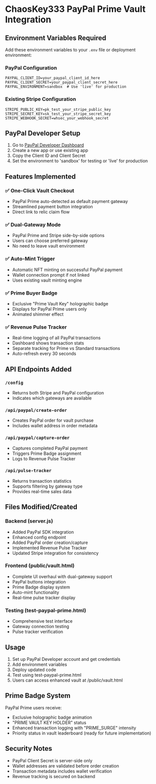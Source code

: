 # ChaosKey333 PayPal Prime Vault Integration

## Environment Variables Required

Add these environment variables to your `.env` file or deployment environment:

### PayPal Configuration
```
PAYPAL_CLIENT_ID=your_paypal_client_id_here
PAYPAL_CLIENT_SECRET=your_paypal_client_secret_here
PAYPAL_ENVIRONMENT=sandbox  # Use 'live' for production
```

### Existing Stripe Configuration
```
STRIPE_PUBLIC_KEY=pk_test_your_stripe_public_key
STRIPE_SECRET_KEY=sk_test_your_stripe_secret_key
STRIPE_WEBHOOK_SECRET=whsec_your_webhook_secret
```

## PayPal Developer Setup

1. Go to [PayPal Developer Dashboard](https://developer.paypal.com/)
2. Create a new app or use existing app
3. Copy the Client ID and Client Secret
4. Set the environment to 'sandbox' for testing or 'live' for production

## Features Implemented

### ✅ One-Click Vault Checkout
- PayPal Prime auto-detected as default payment gateway
- Streamlined payment button integration
- Direct link to relic claim flow

### ✅ Dual-Gateway Mode  
- PayPal Prime and Stripe side-by-side options
- Users can choose preferred gateway
- No need to leave vault environment

### ✅ Auto-Mint Trigger
- Automatic NFT minting on successful PayPal payment
- Wallet connection prompt if not linked
- Uses existing vault minting engine

### ✅ Prime Buyer Badge
- Exclusive "Prime Vault Key" holographic badge
- Displays for PayPal Prime users only
- Animated shimmer effect

### ✅ Revenue Pulse Tracker
- Real-time logging of all PayPal transactions
- Dashboard shows transaction stats
- Separate tracking for Prime vs Standard transactions
- Auto-refresh every 30 seconds

## API Endpoints Added

### `/config`
- Returns both Stripe and PayPal configuration
- Indicates which gateways are available

### `/api/paypal/create-order`
- Creates PayPal order for vault purchase
- Includes wallet address in order metadata

### `/api/paypal/capture-order`
- Captures completed PayPal payment
- Triggers Prime Badge assignment
- Logs to Revenue Pulse Tracker

### `/api/pulse-tracker`
- Returns transaction statistics
- Supports filtering by gateway type
- Provides real-time sales data

## Files Modified/Created

### Backend (server.js)
- Added PayPal SDK integration
- Enhanced config endpoint
- Added PayPal order creation/capture
- Implemented Revenue Pulse Tracker
- Updated Stripe integration for consistency

### Frontend (public/vault.html)
- Complete UI overhaul with dual-gateway support
- PayPal buttons integration
- Prime Badge display system
- Auto-mint functionality
- Real-time pulse tracker display

### Testing (test-paypal-prime.html)
- Comprehensive test interface
- Gateway connection testing
- Pulse tracker verification

## Usage

1. Set up PayPal Developer account and get credentials
2. Add environment variables
3. Deploy updated code
4. Test using test-paypal-prime.html
5. Users can access enhanced vault at /public/vault.html

## Prime Badge System

PayPal Prime users receive:
- Exclusive holographic badge animation
- "PRIME VAULT KEY HOLDER" status
- Enhanced transaction logging with "PRIME_SURGE" intensity
- Priority status in vault leaderboard (ready for future implementation)

## Security Notes

- PayPal Client Secret is server-side only
- Wallet addresses are validated before order creation
- Transaction metadata includes wallet verification
- Revenue tracking is secured on backend